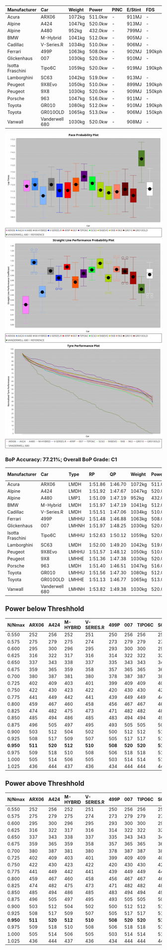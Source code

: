 | Manufacturer     | Car            | Weight | Power   | PINC    | E/Stint | FDS     |
|:-|:-|:-|:-|:-|:-|:-|
| Acura            | ARX06          | 1072kg | 511.0kw |    -    | 911MJ   |    -    |
| Alpine           | A424           | 1047kg | 520.0kw |    -    | 913MJ   |    -    |
| Alpine           | A480           | 952kg  | 432.0kw |    -    | 799MJ   |    -    |
| BMW              | M-Hybrid       | 1041kg | 512.0kw |    -    | 905MJ   |    -    |
| Cadillac         | V-Series.R     | 1034kg | 510.0kw |    -    | 906MJ   |    -    |
| Ferrari          | 499P           | 1063kg | 508.0kw |    -    | 902MJ   | 190kph  |
| Glickenhaus      | 007            | 1030kg | 520.0kw |    -    | 910MJ   |    -    |
| Isotta Fraschini | Tipo6C         | 1059kg | 520.0kw |    -    | 919MJ   | 190kph  |
| Lamborghini      | SC63           | 1042kg | 519.0kw |    -    | 913MJ   |    -    |
| Peugeot          | 9X8Evo         | 1050kg | 510.0kw |    -    | 899MJ   | 190kph  |
| Peugeot          | 9X8            | 1030kg | 520.0kw |    -    | 909MJ   | 150kph  |
| Porsche          | 963            | 1047kg | 516.0kw |    -    | 911MJ   |    -    |
| Toyota           | GR010          | 1080kg | 512.0kw |    -    | 910MJ   | 190kph  |
| Toyota           | GR010OLD       | 1065kg | 513.0kw |    -    | 906MJ   | 150kph  |
| Vanwall          | Vanderwell 680 | 1030kg | 520.0kw |    -    | 908MJ   |    -    |

![PACECHART](./IMG/CUSTOM.png)
![STRAIGHTLINEPERFORMANCECHART](./IMG/CUSTOM_sp.png)
![TYREPERFORMANCECHART](./IMG/CUSTOM_tw.png)

### BoP Accuracy: 77.21%; Overall BoP Grade: C1
| Manufacturer     | Car            | Type  | RP      | QP      | Weight | Power¹  | Threshhold | PINC    | Power²   | E/Stint | AVG Vmax  | FDS     | RDLC | L/Stint | BOP-Grade | Model Accuracy | Model Points | Match%  | SimDiff |
|:-|:-|:-|:-|:-|:-|:-|:-|:-|:-|:-|:-|:-|:-|:-|:-|:-|:-|:-|:-|
| Acura            | ARX06          | LMDH  | 1:51.86 | 1:46.70 | 1072kg | 511.0kw | 210.0kph   |    -    | 511.00kw |  911MJ  | 279.02kph |    -    | 1.00 | 29      | +D1       | 100.00%        | 995          | 69.24%  | #       |
| Alpine           | A424           | LMDH  | 1:51.92 | 1:47.67 | 1047kg | 520.0kw | 210.0kph   |    -    | 520.00kw |  913MJ  | 293.72kph |    -    | 1.01 | 29      | +A2       | 100.00%        | 635          | 93.91%  | #       |
| Alpine           | A480           | LMP1  | 1:51.09 | 1:47.19 |  952kg | 432.0kw | 210.0kph   |    -    | 432.00kw |  799MJ  | 281.92kph |    -    | 0.97 | 27      | -C2       | 98.32%         | 818          | 70.44%  | ±0.85s  |
| BMW              | M-Hybrid       | LMDH  | 1:51.97 | 1:47.19 | 1041kg | 512.0kw | 210.0kph   |    -    | 512.00kw |  905MJ  | 290.70kph |    -    | 1.02 | 29      | ~A1       | 100.00%        | 1696         | 100.00% | #       |
| Cadillac         | V-Series.R     | LMDH  | 1:51.51 | 1:47.06 | 1034kg | 510.0kw | 210.0kph   |    -    | 510.00kw |  906MJ  | 288.40kph |    -    | 1.03 | 29      | -A2       | 98.34%         | 1841         | 91.41%  | ±2.25s  |
| Ferrari          | 499P           | LMHHU | 1:51.48 | 1:46.88 | 1063kg | 508.0kw | 210.0kph   |    -    | 508.00kw |  902MJ  | 290.36kph | 190kph  | 1.02 | 29      | -B1       | 100.00%        | 1773         | 86.06%  | ±2.17s  |
| Glickenhaus      | 007            | LMHNH | 1:51.97 | 1:48.25 | 1030kg | 520.0kw | 210.0kph   |    -    | 520.00kw |  910MJ  | 288.78kph |    -    | 0.96 | 29      | ~A1       | 98.48%         | 1488         | 100.00% | ±0.85s  |
| Isotta Fraschini | Tipo6C         | LMHHU | 1:52.63 | 1:50.12 | 1059kg | 520.0kw | 210.0kph   |    -    | 520.00kw |  919MJ  | 290.01kph | 190kph  | 1.04 | 29      | +Ω1       | 100.00%        | 66           | 18.99%  | #       |
| Lamborghini      | SC63           | LMDH  | 1:52.00 | 1:49.20 | 1042kg | 519.0kw | 210.0kph   |    -    | 519.00kw |  913MJ  | 291.76kph |    -    | 1.04 | 29      | ~A1       | 100.00%        | 504          | 100.00% | #       |
| Peugeot          | 9X8Evo         | LMHHU | 1:51.57 | 1:48.12 | 1050kg | 510.0kw | 210.0kph   |    -    | 510.00kw |  899MJ  | 292.31kph | 190kph  | 1.00 | 29      | +C1       | 100.00%        | 249          | 76.36%  | #       |
| Peugeot          | 9X8            | LMHHE | 1:51.36 | 1:47.38 | 1030kg | 520.0kw | 210.0kph   |    -    | 520.00kw |  909MJ  | 289.76kph | 150kph  | 1.03 | 29      | -B2       | 100.00%        | 1199         | 83.27%  | ±1.72s  |
| Porsche          | 963            | LMDH  | 1:51.40 | 1:46.51 | 1047kg | 516.0kw | 210.0kph   |    -    | 516.00kw |  911MJ  | 291.22kph |    -    | 1.01 | 29      | -B2       | 99.96%         | 4880         | 84.46%  | ±1.65s  |
| Toyota           | GR010          | LMHHU | 1:51.56 | 1:47.30 | 1080kg | 512.0kw | 210.0kph   |    -    | 512.00kw |  910MJ  | 288.49kph | 190kph  | 1.00 | 29      | -A2       | 99.96%         | 2429         | 92.51%  | ±1.65s  |
| Toyota           | GR010OLD       | LMHHE | 1:51.13 | 1:46.77 | 1065kg | 513.0kw | 210.0kph   |    -    | 513.00kw |  906MJ  | 287.89kph | 150kph  | 1.02 | 29      | -C2       | 100.00%        | 1183         | 70.08%  | #       |
| Vanwall          | Vanderwell 680 | LMHNH | 1:53.82 | 1:49.38 | 1030kg | 520.0kw | 210.0kph   |    -    | 520.00kw |  908MJ  | 286.64kph |    -    | 1.01 | 29      | +Ω1       | 98.84%         | 170          | 21.35%  | ±1.87s  |

## Power below Threshhold
| N/Nmax    | ARX06   | A424    | M-HYBRID | V-SERIES.R | 499P    | 007     | TIPO6C  | SC63    | 9X8EVO  | 9X8     | 963     | GR010   | GR010OLD | VANDERWELL 680 | ​     | RPM      | A480    |
|:-|:-|:-|:-|:-|:-|:-|:-|:-|:-|:-|:-|:-|:-|:-|:-|:-|:-|
|  0.550    |  252    |  256    |  252     |  251       |  250    |  256    |  256    |  256    |  251    |  256    |  254    |  252    |  253     |  256           |  ​    |   --     |   -     |
|  0.575    |  275    |  279    |  275     |  274       |  273    |  279    |  279    |  279    |  274    |  279    |  277    |  275    |  276     |  279           |  ​    |   --     |   -     |
|  0.600    |  295    |  300    |  296     |  295       |  293    |  300    |  300    |  299    |  295    |  300    |  298    |  296    |  296     |  300           |  ​    |   --     |   -     |
|  0.625    |  316    |  322    |  317     |  316       |  314    |  322    |  322    |  321    |  316    |  322    |  319    |  317    |  317     |  322           |  ​    |   --     |   -     |
|  0.650    |  337    |  343    |  338     |  337       |  335    |  343    |  343    |  342    |  337    |  343    |  340    |  338    |  338     |  343           |  ​    |   --     |   -     |
|  0.675    |  359    |  365    |  359     |  358       |  357    |  365    |  365    |  364    |  358    |  365    |  362    |  359    |  360     |  365           |  ​    |   --     |   -     |
|  0.700    |  380    |  387    |  381     |  380       |  378    |  387    |  387    |  386    |  380    |  387    |  384    |  381    |  382     |  387           |  ​    |   --     |   -     |
|  0.725    |  402    |  409    |  403     |  401       |  399    |  409    |  409    |  408    |  401    |  409    |  406    |  403    |  403     |  409           |  ​    |   --     |   -     |
|  0.750    |  422    |  430    |  423     |  422       |  420    |  430    |  430    |  429    |  422    |  430    |  427    |  423    |  424     |  430           |  ​    |   --     |   -     |
|  0.775    |  441    |  449    |  442     |  441       |  439    |  449    |  449    |  448    |  441    |  449    |  446    |  442    |  443     |  449           |  ​    |  5000    |  254    |
|  0.800    |  459    |  467    |  460     |  458       |  456    |  467    |  467    |  466    |  458    |  467    |  463    |  460    |  461     |  467           |  ​    |  5500    |  300    |
|  0.825    |  474    |  482    |  475     |  473       |  471    |  482    |  482    |  481    |  473    |  482    |  478    |  475    |  476     |  482           |  ​    |  6000    |  335    |
|  0.850    |  485    |  494    |  486     |  485       |  483    |  494    |  494    |  493    |  485    |  494    |  490    |  486    |  487     |  494           |  ​    |  6500    |  378    |
|  0.875    |  496    |  505    |  497     |  495       |  493    |  505    |  505    |  504    |  495    |  505    |  501    |  497    |  498     |  505           |  ​    |  7000    |  422    |
|  0.900    |  503    |  512    |  504     |  502       |  500    |  512    |  512    |  511    |  502    |  512    |  508    |  504    |  505     |  512           |  ​    |  7500    |  433    |
|  0.925    |  508    |  517    |  509     |  507       |  505    |  517    |  517    |  516    |  507    |  517    |  513    |  509    |  510     |  517           |  ​    |  8000    |  429    |
| **0.950** | **511** | **520** | **512**  | **510**    | **508** | **520** | **520** | **519** | **510** | **520** | **516** | **512** | **513**  | **520**        | **​** | **8500** | **432** |
|  0.975    |  509    |  518    |  510     |  508       |  506    |  518    |  518    |  517    |  508    |  518    |  514    |  510    |  511     |  518           |  ​    |  9000    |  216    |
|  1.000    |  505    |  514    |  506     |  505       |  503    |  514    |  514    |  513    |  505    |  514    |  510    |  506    |  507     |  514           |  ​    |   --     |   -     |
|  1.025    |  436    |  444    |  437     |  436       |  434    |  444    |  444    |  443    |  436    |  444    |  441    |  437    |  438     |  444           |  ​    |   --     |   -     |

## Power above Threshhold
| N/Nmax    | ARX06   | A424    | M-HYBRID | V-SERIES.R | 499P    | 007     | TIPO6C  | SC63    | 9X8EVO  | 9X8     | 963     | GR010   | GR010OLD | VANDERWELL 680 | ​     | RPM      | A480    |
|:-|:-|:-|:-|:-|:-|:-|:-|:-|:-|:-|:-|:-|:-|:-|:-|:-|:-|
|  0.550    |  252    |  256    |  252     |  251       |  250    |  256    |  256    |  256    |  251    |  256    |  254    |  252    |  253     |  256           |  ​    |   --     |   -     |
|  0.575    |  275    |  279    |  275     |  274       |  273    |  279    |  279    |  279    |  274    |  279    |  277    |  275    |  276     |  279           |  ​    |   --     |   -     |
|  0.600    |  295    |  300    |  296     |  295       |  293    |  300    |  300    |  299    |  295    |  300    |  298    |  296    |  296     |  300           |  ​    |   --     |   -     |
|  0.625    |  316    |  322    |  317     |  316       |  314    |  322    |  322    |  321    |  316    |  322    |  319    |  317    |  317     |  322           |  ​    |   --     |   -     |
|  0.650    |  337    |  343    |  338     |  337       |  335    |  343    |  343    |  342    |  337    |  343    |  340    |  338    |  338     |  343           |  ​    |   --     |   -     |
|  0.675    |  359    |  365    |  359     |  358       |  357    |  365    |  365    |  364    |  358    |  365    |  362    |  359    |  360     |  365           |  ​    |   --     |   -     |
|  0.700    |  380    |  387    |  381     |  380       |  378    |  387    |  387    |  386    |  380    |  387    |  384    |  381    |  382     |  387           |  ​    |   --     |   -     |
|  0.725    |  402    |  409    |  403     |  401       |  399    |  409    |  409    |  408    |  401    |  409    |  406    |  403    |  403     |  409           |  ​    |   --     |   -     |
|  0.750    |  422    |  430    |  423     |  422       |  420    |  430    |  430    |  429    |  422    |  430    |  427    |  423    |  424     |  430           |  ​    |   --     |   -     |
|  0.775    |  441    |  449    |  442     |  441       |  439    |  449    |  449    |  448    |  441    |  449    |  446    |  442    |  443     |  449           |  ​    |  5000    |  254    |
|  0.800    |  459    |  467    |  460     |  458       |  456    |  467    |  467    |  466    |  458    |  467    |  463    |  460    |  461     |  467           |  ​    |  5500    |  300    |
|  0.825    |  474    |  482    |  475     |  473       |  471    |  482    |  482    |  481    |  473    |  482    |  478    |  475    |  476     |  482           |  ​    |  6000    |  335    |
|  0.850    |  485    |  494    |  486     |  485       |  483    |  494    |  494    |  493    |  485    |  494    |  490    |  486    |  487     |  494           |  ​    |  6500    |  378    |
|  0.875    |  496    |  505    |  497     |  495       |  493    |  505    |  505    |  504    |  495    |  505    |  501    |  497    |  498     |  505           |  ​    |  7000    |  422    |
|  0.900    |  503    |  512    |  504     |  502       |  500    |  512    |  512    |  511    |  502    |  512    |  508    |  504    |  505     |  512           |  ​    |  7500    |  433    |
|  0.925    |  508    |  517    |  509     |  507       |  505    |  517    |  517    |  516    |  507    |  517    |  513    |  509    |  510     |  517           |  ​    |  8000    |  429    |
| **0.950** | **511** | **520** | **512**  | **510**    | **508** | **520** | **520** | **519** | **510** | **520** | **516** | **512** | **513**  | **520**        | **​** | **8500** | **432** |
|  0.975    |  509    |  518    |  510     |  508       |  506    |  518    |  518    |  517    |  508    |  518    |  514    |  510    |  511     |  518           |  ​    |  9000    |  216    |
|  1.000    |  505    |  514    |  506     |  505       |  503    |  514    |  514    |  513    |  505    |  514    |  510    |  506    |  507     |  514           |  ​    |   --     |   -     |
|  1.025    |  436    |  444    |  437     |  436       |  434    |  444    |  444    |  443    |  436    |  444    |  441    |  437    |  438     |  444           |  ​    |   --     |   -     |
